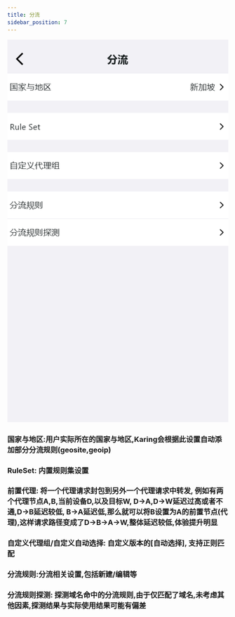 ```yaml
---
title: 分流
sidebar_position: 7
---
```



![](./img/diversion.png#center)

### 国家与地区:用户实际所在的国家与地区,Karing会根据此设置自动添加部分分流规则(geosite,geoip)

### RuleSet: 内置规则集设置

### 前置代理: 将一个代理请求封包到另外一个代理请求中转发, 例如有两个代理节点A,B,当前设备D,以及目标W, D->A,D->W延迟过高或者不通,D->B延迟较低, B->A延迟低,那么就可以将B设置为A的前置节点(代理),这样请求路径变成了D->B->A->W,整体延迟较低,体验提升明显

### 自定义代理组/自定义自动选择: 自定义版本的[自动选择], 支持正则匹配

### 分流规则:分流相关设置,包括新建/编辑等

### 分流规则探测: 探测域名命中的分流规则,由于仅匹配了域名,未考虑其他因素,探测结果与实际使用结果可能有偏差